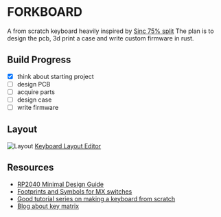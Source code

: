 # FORKBOARD
A from scratch keyboard heavily inspired by [Sinc 75% split](https://keeb.io/collections/sinc)
The plan is to design the pcb, 3d print a case and write custom firmware in rust.
## Build Progress
 - [x] think about starting project
 - [ ] design PCB
 - [ ] acquire parts
 - [ ] design case
 - [ ] write firmware
## Layout
![Layout](https://i.imgur.com/rqr67XE.png)
[Keyboard Layout Editor](http://www.keyboard-layout-editor.com/##@_name=forkboard&author=luke.shuster;&@=Esc&_x:0.25;&=F1&=F2&=F3&=F4&_x:0.25;&=F5&=F6&_x:1.5;&=F7&=F8&_x:0.25;&=F9&=F10&=F11&=F12&_x:1.25&fa@:1;;&=Rotary%20Encoder;&@_y:0.25;&=~%0A%60&=!%0A1&=/@%0A2&=#%0A3&=$%0A4&=%25%0A5&=%5E%0A6&_x:1.5;&=/&%0A7&=*%0A8&=%28%0A9&=%29%0A0&=/_%0A-&=+%0A/=&_fa@:1&:1&:0&:0&:1;&w:2;&=Backspace%0ADel%0A%0A%0A2&=Home;&@_f:3&w:1.5;&=Tab%0A%0A%0A%0A1.5&_f:3;&=Q&_f:3;&=W&_f:3;&=E&_f:3;&=R&_f:3;&=T&_x:1.5&f:3;&=Y&_f:3;&=U&_f2:1;&=I%0AInsert&=O%0ADel&=P&_f:3;&=%7B%0A%5B&_f:3;&=%7D%0A%5D&_f:3&w:1.5;&=%7C%0A%5C%0A%0A%0A1.5&=End;&@_f:3&w:1.75;&=Caps%20Lock%0A%0A%0A%0A1.75&=A&=S&=D&=F&=G&_x:1.5;&=H&_f:3;&=J%0APsc//SRq&_f:3;&=K%0AScrLk&_f:3;&=L%0APus//Brk&_f:3;&=/:%0A/;&_f:3;&=%22%0A%27&_f:3&w:2.25;&=Enter%0A%0A%0A%0A2.25&_f:3;&=Pg%20Up%0AVol%20Up;&@_f:3&w:2.25;&=Shift%0A%0A%0A%0A2.25&=Z&=X&=C&=V&=B&_x:1.5;&=N&=M&_f:3;&=%3C%0A,&_f:3;&=%3E%0A.&_f:3;&=?%0A//%0A%0A%0A1&_f:3&w:1.75;&=Shift%0A%0A%0A%0A1.75&_f:3;&=Up%0A%0A%0A%0A1&_f:3;&=Pg%20Dn%0AVol%20Dn;&@_f:3&w:1.25;&=Ctrl%0A%0A%0A%0A1.25&_f:3;&=Win%0A%0A%0A%0A1&_f:3&w:1.25;&=Alt%0A%0A%0A%0A1.25&_f:3&w:2.75;&=Space%0A%0A%0A%0A2.75&_f:3;&=Macro%0A%0A%0A%0A1&_x:1.5&f:3&w:2.75;&=Space%0A%0A%0A%0A2.75&_f:3;&=Alt%0A%0A%0A%0A1&_f:3;&=Fn%0A%0A%0A%0A1&_f:3;&=Ctrl%0A%0A%0A%0A1&_f:3;&=Left%0A%0A%0A%0A1&_f:3;&=Down%0A%0A%0A%0A1&_f:3;&=Right%0A%0A%0A%0A1)
## Resources
 - [RP2040 Minimal Design Guide](https://datasheets.raspberrypi.com/rp2040/hardware-design-with-rp2040.pdf)
 - [Footprints and Symbols for MX switches](https://github.com/ebastler/marbastlib)
 - [Good tutorial series on making a keyboard from scratch](https://www.masterzen.fr/2020/05/03/designing-a-keyboard-part-1/)
 - [Blog about key matrix](http://blog.komar.be/how-to-make-a-keyboard-the-matrix/)
